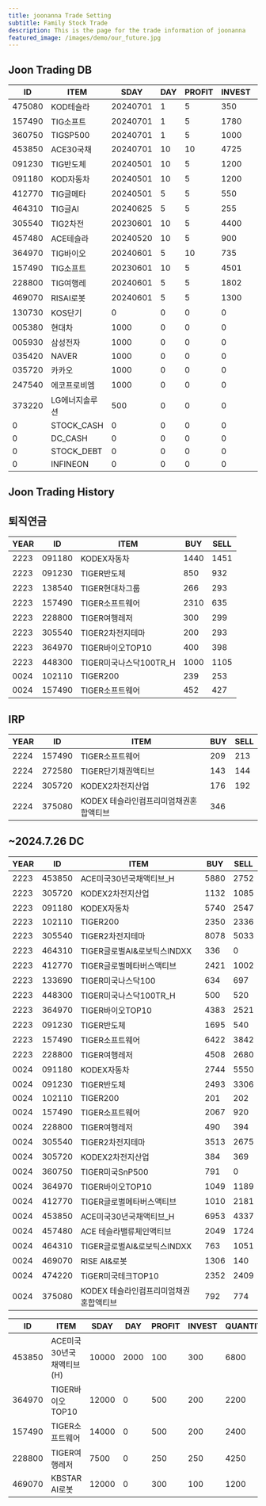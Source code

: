 ```yaml
---
title: joonanna Trade Setting
subtitle: Family Stock Trade
description: This is the page for the trade information of joonanna
featured_image: /images/demo/our_future.jpg
---
```


## Joon Trading DB

|ID|ITEM |SDAY|DAY|PROFIT|INVEST|QUANTITY|BUY|SELL|
|--|-----|--|--|--|--|--|--|--|
|475080|KOD테슬라|20240701|1|5|350|352|0|0|
|157490|TIG소프트|20240701|1|5|1780|2132|982|1062|
|360750|TIGSP500|20240701|1|5|1000|542|0|0|
|453850|ACE30국채|20240701|10|10|4725|5600|8634|8657|
|091230|TIG반도체|20240501|10|5|1200|287|3360|3846|
|091180|KOD자동차|20240501|10|5|1200|585|7655|8097|
|412770|TIG글메타|20240501|5|5|550|561|3016|3183|
|464310|TIG글AI|20240625|5|5|255|213|959|1051|
|305540|TIG2차전|20230601|10|5|4400|1792|7413|7708|
|457480|ACE테슬라|20240520|10|5|900|757|1386|1724|
|364970|TIG바이오|20240601|5|10|735|1034|5432|5273|
|157490|TIG소프트|20230601|10|5|4501|5300|6231|4762|
|228800|TIG여행레|20240601|5|5|1802|4706|3331|3074|
|469070|RISAI로봇|20240601|5|5|1300|1394|150|140|
|130730|KOS단기|0|0|0|0|394|0|0|
|005380|현대차|1000|0|0|0|14|0|0|
|005930|삼성전자|1000|0|0|0|44|0|0|
|035420|NAVER|1000|0|0|0|21|0|0|
|035720|카카오|1000|0|0|0|89|0|0|
|247540|에코프로비엠|1000|0|0|0|19|0|0|
|373220|LG에너지솔루션|500|0|0|0|6|0|0|
|0|STOCK_CASH|0|0|0|0|68|0|0|
|0|DC_CASH|0|0|0|0|2|0|0|
|0|STOCK_DEBT|0|0|0|0|1062|0|0|
|0|INFINEON|0|0|0|0|1184|0|0|

## Joon Trading History
## 퇴직연금
|YEAR|ID|ITEM |BUY|SELL|
|----|--|-----|---|----|
|2223|091180|KODEX자동차|1440|1451|
|2223|091230|TIGER반도체|850|932|
|2223|138540|TIGER현대차그룹|266|293|
|2223|157490|TIGER소프트웨어|2310|635|
|2223|228800|TIGER여행레저|300|299|
|2223|305540|TIGER2차전지테마|200|293|
|2223|364970|TIGER바이오TOP10|400|398|
|2223|448300|TIGER미국나스닥100TR_H|1000|1105|
|0024|102110|TIGER200|239|253| 
|0024|157490|TIGER소프트웨어|452|427|

## IRP
|YEAR|ID|ITEM |BUY|SELL|
|----|--|-----|---|----|
|2224|157490|TIGER소프트웨어|209|213|
|2224|272580|TIGER단기채권액티브|143|144| 
|2224|305720|KODEX2차전지산업|176|192|
|2224|375080|KODEX 테슬라인컴프리미엄채권혼합액티브|346||

##  ~2024.7.26 DC
|YEAR|ID|ITEM |BUY|SELL|
|----|--|-----|---|----|
|2223|453850|ACE미국30년국채액티브_H|5880|2752|
|2223|305720|KODEX2차전지산업|1132|1085|
|2223|091180|KODEX자동차|5740|2547|
|2223|102110|TIGER200|2350|2336| 
|2223|305540|TIGER2차전지테마|8078|5033|
|2223|464310|TIGER글로벌AI&로보틱스INDXX|336| 0|
|2223|412770|TIGER글로벌메타버스액티브|2421|1002| 
|2223|133690|TIGER미국나스닥100|634|697| 
|2223|448300|TIGER미국나스닥100TR_H|500|520|
|2223|364970|TIGER바이오TOP10|	4383|2521|
|2223|091230|TIGER반도체|1695|540|
|2223|157490|TIGER소프트웨어|6422|3842|
|2223|228800|TIGER여행레저|4508|2680|
|0024|091180|KODEX자동차|2744|5550|
|0024|091230|TIGER반도체|2493|3306|
|0024|102110|TIGER200|201|202| 
|0024|157490|TIGER소프트웨어|2067|920|
|0024|228800|TIGER여행레저|490|394|
|0024|305540|TIGER2차전지테마|3513|2675|
|0024|305720|KODEX2차전지산업|384|369|
|0024|360750|TIGER미국SnP500|791|0|
|0024|364970|TIGER바이오TOP10|1049|1189|
|0024|412770|TIGER글로벌메타버스액티브|1010|2181| 
|0024|453850|ACE미국30년국채액티브_H|6953|4337|
|0024|457480|ACE 테슬라밸류체인액티브|2049|1724|
|0024|464310|TIGER글로벌AI&로보틱스INDXX|763|1051|
|0024|469070|RISE AI&로봇|1306|140|
|0024|474220|TiGER미국테크TOP10|2352|2409|
|0024|375080|KODEX 테슬라인컴프리미엄채권혼합액티브|792|774|



|ID|ITEM |SDAY|DAY|PROFIT|INVEST|QUANTITY|BUY|SELL|
|--|-----|--|--|--|--|--|--|--|
|453850|ACE미국30년국채액티브(H)|10000|2000|100|300|6800|0|0|
|364970|TIGER바이오TOP10|12000|0|500|200|2200|0|0|
|157490|TIGER소프트웨어|14000|0|500|200|2400|0|0|
|228800|TIGER여행레저|7500|0|250|250|4250|0|0|
|469070|KBSTAR AI로봇|12000|0|300|100|1200|0|0|

